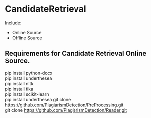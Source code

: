 # CandidateRetrieval
Include:  
- Online Source
- Offline Source
## Requirements for Candidate Retrieval Online Source.
pip install python-docx  
pip install underthesea  
pip install nltk  
pip install tika  
pip install scikit-learn  
pip install underthesea 
git clone https://github.com/PlagiarismDetection/PreProcessing.git  
git clone https://github.com/PlagiarismDetection/Reader.git  
